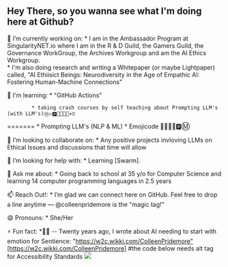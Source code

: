 ## Hey There, so you wanna see what I'm doing here at Github? 

<!--
**colleenpridemore/colleenpridemore** is a ✨ _special_ ✨ repository because its `README.md` (this file) appears on your GitHub profile.

 Insert image tag here -->

🔭 I’m currently working on:
            * I am in the Ambassador Program at SingularityNET.io where  I am in the R & D Guild, the Gamers Guild, the Governance WorkGroup, the Archives Workgroup and am                 the AI Ethics Workgroup.  
            * I'm also doing research and writing a Whitepaper (or maybe Lightpaper) called, "AI Ethiisict Beings: Neurodiversity in the Age of Empathic   AI: Fostering 
              Human-Machine Connections"
          
🌱 I'm learning:
            * "GitHub Actions"   

            * taking crash courses by self teaching about Prompting LLM's (with LLM's)Ⓜ️♾️🅿️🤴🏻🧑🏻‍✈️♊
=======
            *  Prompting LLM's (NLP & ML)
            *  Emojicode 👩🏻‍✈️♊🅿️Ⓜ️

            
👯 I’m looking to collaborate on:
          * Any positive projects invloving LLMs on Ethical Issues and discussions that time will allow
            
🤔 I’m looking for help with:
          * Learning [Swarm].
            
💬 Ask me about:
           * Going back to school at 35 y/o for Computer Science and learning 14 computer programming languages in 2.5 years
            
📫 Reach Out!: 
           * I’m glad we can connect here on GitHub. Feel free to drop a line anytime — @colleenpridemore is the "magic tag!"
            
😄 Pronouns:
           * She/Her
            
⚡ Fun fact: 
           *:woman_facepalming: -- Twenty years ago, I wrote about AI needing to start with emotion for Sentience: "https://w2c.wikki.com/ColleenPridemore"[https://w2c.wikki.com/ColleenPridemore]
#the code below needs alt tag for Accessibility Standards
![](https://img.shields.io/static/v1?label=colleenpridemore+views&message=1234567890&color=blueviolet)

           

